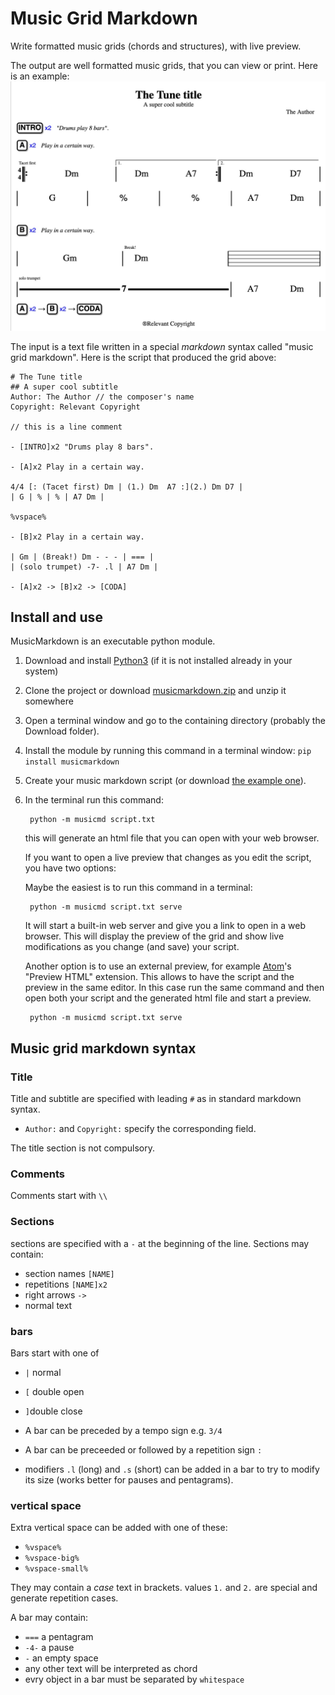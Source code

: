 # Music Grid Markdown
Write formatted music grids (chords and structures), with live preview.

The output are well formatted music grids, that you can view or print. Here is an example:
![](agrid.jpg)

The input is a text file written in a special *markdown* syntax called "music grid markdown". Here is the script that produced the grid above:

```
# The Tune title
## A super cool subtitle
Author: The Author // the composer's name
Copyright: Relevant Copyright

// this is a line comment

- [INTRO]x2 "Drums play 8 bars".

- [A]x2 Play in a certain way.

4/4 [: (Tacet first) Dm | (1.) Dm  A7 :](2.) Dm D7 |
| G | % | % | A7 Dm |

%vspace%

- [B]x2 Play in a certain way.

| Gm | (Break!) Dm - - - | === |
| (solo trumpet) -7- .l | A7 Dm |

- [A]x2 -> [B]x2 -> [CODA]
```

## Install and use

MusicMarkdown is an executable python module.

1. Download and install [Python3](https://www.python.org/downloads/) (if it is not installed already in your system)

2. Clone the project or download [musicmarkdown.zip](musicmarkdown.zip) and unzip it somewhere

3. Open a terminal window and go to the containing directory (probably the Download folder).

4. Install the module by running this command in a terminal window: `pip install musicmarkdown`

5. Create your music markdown script (or download [the example one](script.txt)).

6. In the terminal run this command:

		python -m musicmd script.txt

	this will generate an html file that you can open with your web browser.
	
	If you want to open a live preview that changes as you edit the script, you have two options:
	
	Maybe the easiest is to run this command in a terminal:
	
		python -m musicmd script.txt serve
	
	It will start a built-in web server and give you a link to open in a web browser. This will display the preview of the grid and show live modifications as you change (and save) your script.
	
	Another option is to use an external preview, for example [Atom](https://atom.io)'s "Preview HTML" extension. This allows to have the script and the preview in the same editor. In this case run the same command and then open both your script and the generated html file and start a preview.

		python -m musicmd script.txt serve

## Music grid markdown syntax

### Title
Title and subtitle are specified with leading `#` as in standard markdown syntax.
* `Author:` and  `Copyright:` specify the corresponding field.

The title section is not compulsory.


### Comments
Comments start with `\\`
### Sections
sections are specified with a `-` at the beginning of the line.
Sections may contain:
* section names `[NAME]`
* repetitions `[NAME]x2`
* right arrows `->`
* normal text

### bars
Bars start with one of
* `|` normal
* `[` double open
* `]`double close
* A bar can be preceded by a tempo sign e.g. `3/4`
* A bar can be preceeded or followed by a repetition sign `:`

* modifiers `.l` (long) and `.s` (short) can be added in a bar to try to modify its size (works better for pauses and pentagrams).

### vertical space
Extra vertical space can be added with one of these:
* `%vspace%`
* `%vspace-big%`
* `%vspace-small%`

They may contain a *case* text in brackets. values `1.` and `2.` are special and generate repetition cases.

A bar may contain:
* `===` a pentagram
* `-4-` a pause
* `-` an empty space
* any other text will be interpreted as chord
* evry object in a bar must be separated by `whitespace`
